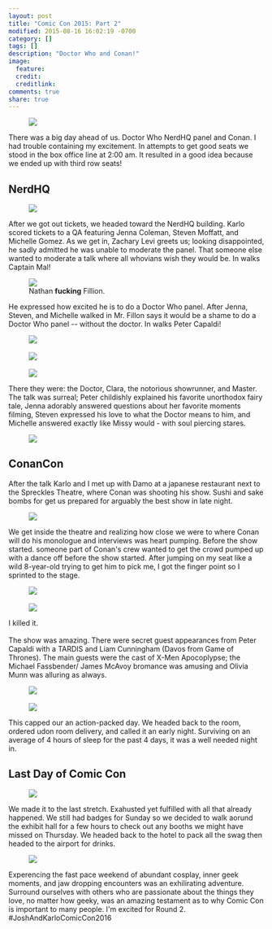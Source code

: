 ```yaml
---
layout: post
title: "Comic Con 2015: Part 2"
modified: 2015-08-16 16:02:19 -0700
category: []
tags: []
description: "Doctor Who and Conan!"
image:
  feature: 
  credit: 
  creditlink: 
comments: true
share: true
---
```

<figure>
	<img src="/images/comiccon15/20.jpg">
</figure>
There was a big day ahead of us. Doctor Who NerdHQ panel and Conan. I had trouble containing my excitement. In attempts to get good seats we stood in the box office line at 2:00 am. It resulted in a good idea because we ended up with third row seats!

## NerdHQ
<figure>
	<img src="/images/comiccon15/16.png">
</figure>
After we got out tickets, we headed toward the NerdHQ building. Karlo scored tickets to a QA featuring Jenna Coleman, Steven Moffatt, and Michelle Gomez. As we get in, Zachary Levi greets us; looking disappointed, he sadly admitted he was unable to moderate the panel. That someone else wanted to moderate a talk where all whovians wish they would be. In walks Captain Mal!
<figure>
	<img src="/images/comiccon15/13.JPG">
	<figcaption>Nathan <b>fucking</b> Fillion.</figcaption>
</figure>
He expressed how excited he is to do a Doctor Who panel. After Jenna, Steven, and Michelle walked in Mr. Fillon says it would be a shame to do a Doctor Who panel -- without the doctor. In walks Peter Capaldi!
<figure>
	<img src="/images/comiccon15/14.JPG">
	<br><br>
	<img src="/images/comiccon15/15.jpg">
	<br><br>
	<img src="/images/comiccon15/17.jpg">
</figure>
There they were: the Doctor, Clara, the notorious showrunner, and Master. The talk was surreal; Peter childishly explained his favorite unorthodox fairy tale, Jenna adorably answered questions about her favorite moments filming, Steven expressed his love to what the Doctor means to him, and Michelle answered exactly like Missy would - with soul piercing stares.
<figure>
	<img src="/images/comiccon15/18.jpg">
</figure>

## ConanCon
After the talk Karlo and I met up with Damo at a japanese restaurant next to the Spreckles Theatre, where Conan was shooting his show. Sushi and sake bombs for get us prepared for arguably the best show in late night. 
<figure>
	<img src="/images/comiccon15/19.jpg">
</figure>
We get inside the theatre and realizing how close we were to where Conan will do his monologue and interviews was heart pumping. Before the show started. someone part of Conan's crew wanted to get the crowd pumped up with a dance off before the show started. After jumping on my seat like a wild 8-year-old trying to get him to pick me, I got the finger point so I sprinted to the stage.
<figure>
	<img src="/images/comiccon15/21.jpg">
	<br><br>
	<img src="/images/comiccon15/22.jpg">
</figure>
I killed it.
<br><br>
The show was amazing. There were secret guest appearances from Peter Capaldi with a TARDIS and Liam Cunningham (Davos from Game of Thrones). The main guests were the cast of X-Men Apocoplypse; the Michael Fassbender/ James McAvoy bromance was amusing and Olivia Munn was alluring as always.
<figure>
	<img src="/images/comiccon15/23.jpg">
	<br><br>
	<img src="/images/comiccon15/24.jpg">
</figure>
This capped our an action-packed day. We headed back to the room, ordered udon room delivery, and called it an early night. Surviving on an average of 4 hours of sleep for the past 4 days, it was a well needed night in.

## Last Day of Comic Con
<figure>
	<img src="/images/comiccon15/25.jpg">
</figure>
We made it to the last stretch. Exahusted yet fulfilled with all that already happened. We still had badges for Sunday so we decided to walk aorund the exhibit hall for a few hours to check out any booths we might have missed on Thursday. We headed back to the hotel to pack all the swag then headed to the airport for drinks. 
<figure>
	<img src="/images/comiccon15/26.jpg">
</figure>
Experencing the fast pace weekend of abundant cosplay, inner geek moments, and jaw dropping encounters was an exhilirating adventure. Surround ourselves with others who are passionate about the things they love, no matter how geeky, was an amazing testament as to why Comic Con is important to many people. I'm excited for Round 2.
<br>
#JoshAndKarloComicCon2016



